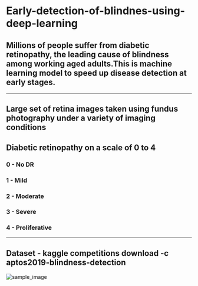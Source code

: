 # Early-detection-of-blindnes-using-deep-learning

## Millions of people suffer from diabetic retinopathy, the leading cause of blindness among working aged adults.This is  machine learning model to speed up disease detection at early stages.

---
## Large set of retina images taken using fundus photography under a variety of imaging conditions
## Diabetic retinopathy on a scale of 0 to 4
### 0 - No DR
### 1 - Mild
### 2 - Moderate
### 3 - Severe
### 4 - Proliferative 
---
## Dataset - kaggle competitions download -c aptos2019-blindness-detection


![sample_image](_98_1188351)

